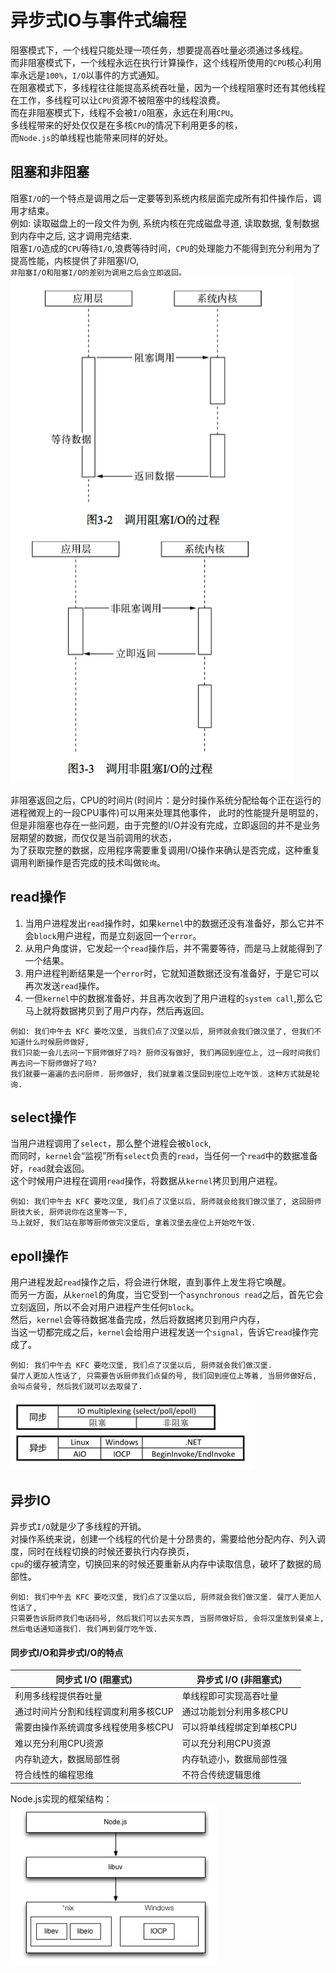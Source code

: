 # 异步式IO与事件式编程
阻塞模式下，一个线程只能处理一项任务，想要提高吞吐量必须通过多线程。  
而非阻塞模式下，一个线程永远在执行计算操作，这个线程所使用的`CPU`核心利用率永远是`100%`，`I/O`以事件的方式通知。  
在阻塞模式下，多线程往往能提高系统吞吐量，因为一个线程阻塞时还有其他线程在工作，多线程可以让`CPU`资源不被阻塞中的线程浪费。  
而在非阻塞模式下，线程不会被`I/O`阻塞，永远在利用`CPU`。  
多线程带来的好处仅仅是在多核`CPU`的情况下利用更多的核，  
而`Node.js`的单线程也能带来同样的好处。

## 阻塞和非阻塞
阻塞`I/O`的一个特点是调用之后一定要等到系统内核层面完成所有扣件操作后，调用才结束。  
例如: 读取磁盘上的一段文件为例, 系统内核在完成磁盘寻道, 读取数据, 复制数据到内存中之后, 这才调用完结束.  
阻塞`I/O`造成的`CPU`等待`I/O`,浪费等待时间，`CPU`的处理能力不能得到充分利用为了提高性能，内核提供了非阻塞I/O,  
`非阻塞I/O和阻塞I/O的差别为调用之后会立即返回。`    
![调用过程](./img/调用过程.png)  

非阻塞返回之后，CPU的时间片(时间片：是分时操作系统分配给每个正在运行的进程微观上的一段CPU事件)可以用来处理其他事件， 
此时的性能提升是明显的，但是非阻塞也存在一些问题，由于完整的I/O并没有完成，立即返回的并不是业务层期望的数据，而仅仅是当前调用的状态，  
为了获取完整的数据，应用程序需要重复调用I/O操作来确认是否完成，这种重复调用判断操作是否完成的技术叫做`轮询`。

## read操作
1. 当用户进程发出`read`操作时，如果`kernel`中的数据还没有准备好，那么它并不会`block`用户进程，而是立刻返回一个`error`。  
2. 从用户角度讲，它发起一个`read`操作后，并不需要等待，而是马上就能得到了一个结果。  
3. 用户进程判断结果是一个`error`时，它就知道数据还没有准备好，于是它可以再次发送`read`操作。  
4. 一但`kernel`中的数据准备好，并且再次收到了用户进程的`system call`,那么它马上就将数据拷贝到了用户内存，然后再返回。
```
例如: 我们中午去 KFC 要吃汉堡, 当我们点了汉堡以后, 厨师就会我们做汉堡了, 但我们不知道什么时候厨师做好,   
我们只能一会儿去问一下厨师做好了吗? 厨师没有做好, 我们再回到座位上, 过一段时间我们再去问一下厨师做好了吗?  
我们就要一遍遍的去问厨师. 厨师做好, 我们就拿着汉堡回到座位上吃午饭. 这种方式就是轮询.
```
## select操作
当用户进程调用了`select`，那么整个进程会被`block`,  
而同时，`kernel`会“监视”所有`select`负责的`read`，当任何一个`read`中的数据准备好，`read`就会返回。  
这个时候用户进程在调用`read`操作，将数据从`kernel`拷贝到用户进程。
```
例如: 我们中午去 KFC 要吃汉堡, 我们点了汉堡以后, 厨师就会给我们做汉堡了, 这回厨师厨技大长, 厨师说你在这里等一下,   
马上就好, 我们站在那等厨师做完汉堡后, 拿着汉堡去座位上开始吃午饭.
```
## epoll操作
用户进程发起`read`操作之后，将会进行休眠，直到事件上发生将它唤醒。  
而另一方面，从`kernel`的角度，当它受到一个`asynchronous read`之后，首先它会立刻返回，所以不会对用户进程产生任何`block`。  
然后，`kernel`会等待数据准备完成，然后将数据拷贝到用户内存，  
当这一切都完成之后，`kernel`会给用户进程发送一个`signal`，告诉它`read`操作完成了。
```
例如: 我们中午去 KFC 要吃汉堡, 我们点了汉堡以后, 厨师就会我们做汉堡.  
餐厅人更加人性话了, 只需要告诉厨师我们点餐的号, 我们回到座位上等着, 当厨师做好后, 会叫点餐号, 然后我们就可以去取餐了.
```  
![同步-异步](./img/同步-异步.png)  

## 异步IO
异步式`I/O`就是少了多线程的开销。  
对操作系统来说，创建一个线程的代价是十分昂贵的，需要给他分配内存、列入调度，同时在线程切换的时候还要执行内存换页，  
`cpu`的缓存被清空，切换回来的时候还要重新从内存中读取信息，破坏了数据的局部性。
```
例如: 我们中午去 KFC 要吃汉堡, 我们点了汉堡以后, 厨师就会我们做汉堡. 餐厅人更加人性话了,   
只需要告诉厨师我们电话码号, 然后我们可以去买东西, 当厨师做好后, 会将汉堡放到餐桌上, 然后电话通知道我们. 我们再到餐厅吃午饭.
```
####                         同步式I/O和异步式I/O的特点
同步式 I/O (阻塞式)|异步式 I/O (非阻塞式)
-----------------|--------------------
利用多线程提供吞吐量|单线程即可实现高吞吐量
通过时间片分割和线程调度利用多核CUP|通过功能划分利用多核CPU
需要由操作系统调度多线程使用多核CPU|可以将单线程绑定到单核CPU
难以充分利用CPU资源|可以充分利用CPU资源
内存轨迹大，数据局部性弱|内存轨迹小，数据局部性强
符合线性的编程思维|不符合传统逻辑思维
Node.js实现的框架结构：  
![实现的框架结构](./img/node框架实现.png)
